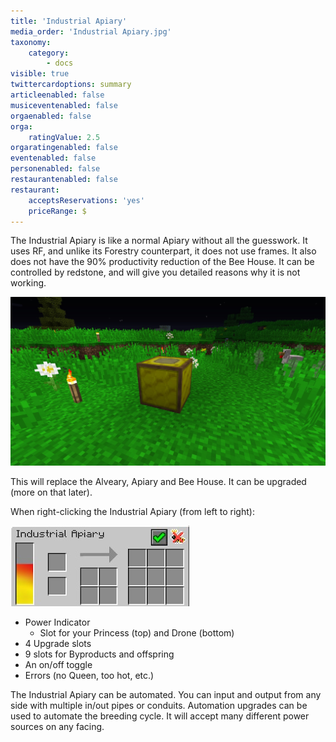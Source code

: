 ```yaml
---
title: 'Industrial Apiary'
media_order: 'Industrial Apiary.jpg'
taxonomy:
    category:
        - docs
visible: true
twittercardoptions: summary
articleenabled: false
musiceventenabled: false
orgaenabled: false
orga:
    ratingValue: 2.5
orgaratingenabled: false
eventenabled: false
personenabled: false
restaurantenabled: false
restaurant:
    acceptsReservations: 'yes'
    priceRange: $
---
```


The Industrial Apiary is like a normal Apiary without all the guesswork. It uses RF, and unlike its Forestry counterpart, it does not use frames. It also does not have the 90% productivity reduction of the Bee House. It can be controlled by redstone, and will give you detailed reasons why it is not working.

![](Industrial%20Apiary.jpg)

This will replace the Alveary, Apiary and Bee House. It can be upgraded (more on that later). 

When right-clicking the Industrial Apiary (from left to right):

![](Industrial%20Apiary%20GUI.jpg)

* Power Indicator
	* Slot for your Princess (top) and Drone (bottom)
* 4 Upgrade slots
* 9 slots for Byproducts and offspring
* An on/off toggle
* Errors (no Queen, too hot, etc.)

The Industrial Apiary can be automated. You can input and output from any side with multiple in/out pipes or conduits. Automation upgrades can be used to automate the breeding cycle. It will accept many different power sources on any facing.

